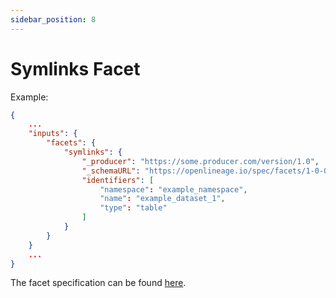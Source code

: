 ```yaml
---
sidebar_position: 8
---
```


# Symlinks Facet

Example:

```json
{
    ...
    "inputs": {
        "facets": {
            "symlinks": {
                "_producer": "https://some.producer.com/version/1.0",
                "_schemaURL": "https://openlineage.io/spec/facets/1-0-0/SymlinksDatasetFacet.json",
                "identifiers": [
                    "namespace": "example_namespace",
                    "name": "example_dataset_1",
                    "type": "table"
                ]
            }
        }
    }
    ...
}
```
The facet specification can be found [here](https://openlineage.io/spec/facets/1-0-0/SymlinksDatasetFacet.json).